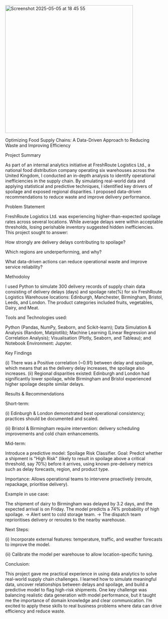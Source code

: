 
<img width="407" alt="Screenshot 2025-05-05 at 18 45 55" src="https://github.com/user-attachments/assets/733e3fab-7d65-4503-8473-ad1a802c55ff" />

Optimizing Food Supply Chains: A Data-Driven Approach to Reducing Waste and Improving Efficiency

Project Summary
 
As part of an internal analytics initiative at FreshRoute Logistics Ltd., a national food distribution company operating six warehouses across the United Kingdom, I conducted an in-depth analysis to identify operational inefficiencies in the supply chain. By simulating real-world data and applying statistical and predictive techniques, I identified key drivers of spoilage and exposed regional disparities. I proposed data-driven recommendations to reduce waste and improve delivery performance.


Problem Statement
 
FreshRoute Logistics Ltd. was experiencing higher-than-expected spoilage rates across several locations. While average delays were within acceptable thresholds, losing perishable inventory suggested hidden inefficiencies. This project sought to answer:

How strongly are delivery delays contributing to spoilage?

Which regions are underperforming, and why?

What data-driven actions can reduce operational waste and improve service reliability?

Methodoloy

I used Python to simulate 300 delivery records of supply chain data consisting of delivery delays (days) and spoilage rate(%) for six FreshRoute Logistics Warehouse locations: Edinburgh, Manchester, Birmingham, Bristol, Leeds, and London. The product categories included fruits, vegetables, Dairy, and Meat.  

Tools and Technologies used:

Python (Pandas, NumPy, Seaborn, and Scikit-learn); Data Simulation & Analysis (Random, Matplotlib); Machine Learning (Linear Regression and Correlation Analysis); Visualisation (Plotly, Seaborn, and Tableau); and Notebook Environment: Jupyter.


Key Findings

(i) There was a Positive correlation (~0.91) between delay and spoilage, which means that as the delivery delay increases, the spoilage also increases.
(ii) Regional disparities existed: Edinburgh and London had significantly lower spoilage, while Birmingham and Bristol experienced higher spoilage despite similar delays.

Results & Recommendations

Short-term:

(i) Edinburgh & London demonstrated best operational consistency; practices should be documented and scaled.

(ii) Bristol & Birmingham require intervention: delivery scheduling improvements and cold chain enhancements.


Mid-term:

Introduce a predictive model: Spoilage Risk Classifier.
Goal: Predict whether a shipment is "High Risk" (likely to result in spoilage above a critical threshold, say 70%) before it arrives, using known pre-delivery metrics such as delay forecasts, region, and product type.

Importance: Allows operational teams to intervene proactively (reroute, repackage, prioritise delivery).

Example in use case:

The shipment of dairy to Birmingham was delayed by 3.2 days, and the expected arrival is on Friday.
The model predicts a 74% probability of high spoilage.
→ Alert sent to cold storage team.
→ The dispatch team reprioritises delivery or reroutes to the nearby warehouse.

Next Steps:

(i) Incorporate external features: temperature, traffic, and weather forecasts to improve the model.

(ii) Calibrate the model per warehouse to allow location-specific tuning.

Conclusion:

This project gave me practical experience in using data analytics to solve real-world supply chain challenges. I learned how to simulate meaningful data, uncover relationships between delays and spoilage, and build a predictive model to flag high-risk shipments. One key challenge was balancing realistic data generation with model performance, but it taught me the importance of domain knowledge and clear communication. I’m excited to apply these skills to real business problems where data can drive efficiency and reduce waste.

